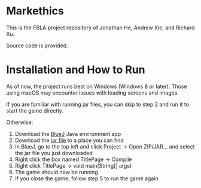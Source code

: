 # Markethics
This is the FBLA project repository of Jonathan He, Andrew Xie, and Richard Xu. 

Source code is provided. 

# Installation and How to Run 
As of now, the project runs best on Windows (Windows 8 or later). Those using macOS may encounter issues with loading screens and images. 

If you are familiar with running jar files, you can skip to step 2 and run it to start the game directly.

Otherwise:
1. Download the [BlueJ](https://www.bluej.org/) Java environment app
2. Download the [jar file](https://github.com/4dalols/Markethics/raw/refs/heads/main/Markethics%20JAR.jar) to a place you can find
3. In BlueJ, go to the top left and click Project -> Open ZIP/JAR... and select the jar file you just downloaded
4. Right click the box named TitlePage -> Compile
5. Right click TitlePage -> void main(String[] args)
6. The game should now be running
7. If you close the game, follow step 5 to run the game again 
